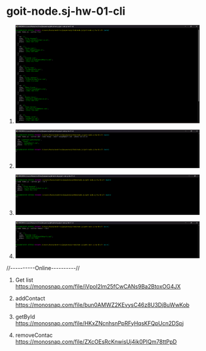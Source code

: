 # goit-node.sj-hw-01-cli

1. ![Get list](./assets/action.list.png)

2. ![addContact](./assets/addContact.png)

3. ![getById](./assets/getById.png)

4. ![removeContact](./assets/removeContact.png)

//----------Online----------//

1. Get list https://monosnap.com/file/jVpoI2Im25fCwCANs9Ba2BtoxOG4JX

2. addContact https://monosnap.com/file/bun0AMWZ2KEvysC46z8U3DjBuWwKob

3. getById https://monosnap.com/file/HKxZNcnhsnPpRFyHqsKFQpUcn2DSpj

4. removeContac https://monosnap.com/file/ZXcOEsRcKnwisUj4ik0PIQm78ttPpD
